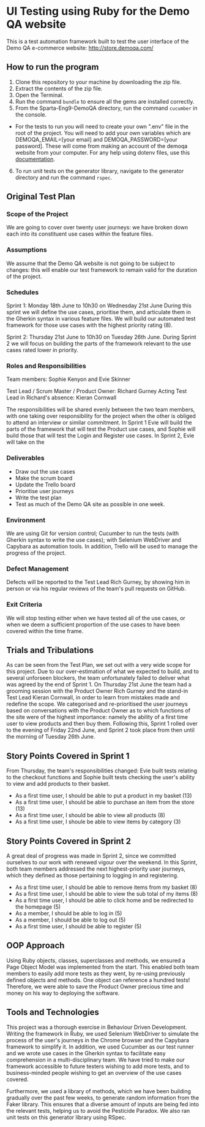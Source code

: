 # UI Testing using Ruby for the Demo QA website

This is a test automation framework built to test the user interface of the Demo QA e-commerce website: http://store.demoqa.com/

## How to run the program
1. Clone this repository to your machine by downloading the zip file.
2. Extract the contents of the zip file.
3. Open the Terminal.
4. Run the command ``bundle`` to ensure all the gems are installed correctly.
5. From the Sparta-Eng9-DemoQA directory, run the command ``cucumber`` in the console.
  - For the tests to run you will need to create your own ".env" file in the root of the project. You will need to add your own variables which are DEMOQA_EMAIL=[your email] and DEMOQA_PASSWORD=[your password]. These will come from making an account of the demoqa website from your computer. For any help using dotenv files, use this [documentation](https://github.com/bkeepers/dotenv).

6. To run unit tests on the generator library, navigate to the generator directory and run the command ``rspec``.

## Original Test Plan

### Scope of the Project

We are going to cover over twenty user journeys: we have broken down each into its constituent use cases within the feature files.

### Assumptions

We assume that the Demo QA website is not going to be subject to changes: this will enable our test framework to remain valid for the duration of the project.

### Schedules

Sprint 1: Monday 18th June to 10h30 on Wednesday 21st June
During this sprint we will define the use cases, prioritise them, and articulate them in the Gherkin syntax in various feature files. We will build our automated test framework for those use cases with the highest priority rating (8).

Sprint 2: Thursday 21st June to 10h30 on Tuesday 26th June.
During Sprint 2 we will focus on building the parts of the framework relevant to the use cases rated lower in priority.


### Roles and Responsibilities

Team members: Sophie Kenyon and Evie Skinner

Test Lead / Scrum Master / Product Owner: Richard Gurney
Acting Test Lead in Richard's absence: Kieran Cornwall

The responsibilities will be shared evenly between the two team members, with one taking over responsibility for the project when the other is obliged to attend an interview or similar commitment. In Sprint 1 Evie will build the parts of the framework that will test the Product use cases, and Sophie will build those that will test the Login and Register use cases. In Sprint 2, Evie will take on the


### Deliverables

- Draw out the use cases
- Make the scrum board
- Update the Trello board
- Prioritise user journeys
- Write the test plan
- Test as much of the Demo QA site as possible in one week.


### Environment

We are using Git for version control; Cucumber to run the tests (with Gherkin syntax to write the use cases); with Selenium WebDriver and Capybara as automation tools. In addition, Trello will be used to manage the progress of the project.

### Defect Management

Defects will be reported to the Test Lead Rich Gurney, by showing him in person or via his regular reviews of the team's pull requests on GitHub.

### Exit Criteria

We will stop testing either when we have tested all of the use cases, or when we deem a sufficient proportion of the use cases to have been covered within the time frame.


## Trials and Tribulations
As can be seen from the Test Plan, we set out with a very wide scope for this project. Due to our over-estimation of what we expected to build, and to several unforseen blockers, the team unfortunately failed to deliver what was agreed by the end of Sprint 1. On Thursday 21st June the team had a grooming session with the Product Owner Rich Gurney and the stand-in Test Lead Kieran Cornwall, in order to learn from mistakes made and redefine the scope. We categorised and re-prioritised the user journeys based on conversations with the Product Owner as to which functions of the site were of the highest importance: namely the ability of a first time user to view products and then buy them. Following this, Sprint 1 rolled over to the evening of Friday 22nd June, and Sprint 2 took place from then until the morning of Tuesday 26th June.

## Story Points Covered in Sprint 1
From Thursday, the team's responsibilities changed: Evie built tests relating to the checkout functions and Sophie built tests checking the user's ability to view and add products to their basket.

- As a first time user, I should be able to put a product in my basket (13)
- As a first time user, I should be able to purchase an item from the store (13)
- As a first time user, I should be able to view all products (8)
- As a first time user, I shoule be able to view items by category (3)

## Story Points Covered in Sprint 2
A great deal of progress was made in Sprint 2, since we committed ourselves to our work with renewed vigour over the weekend. In this Sprint, both team members addressed the next highest-priority user journeys, which they defined as those pertaining to logging in and registering.

- As a first time user, I should be able to remove items from my basket (8)
- As a first time user, I should be able to view the sub total of my items (8)
- As a first time user, I should be able to click home and be redirected to the homepage (5)
- As a member, I should be able to log in (5)
- As a member, I should be able to log out (5)
- As a first time user, I should be able to register (5)


## OOP Approach
Using Ruby objects, classes, superclasses and methods, we ensured a Page Object Model was implemented from the start. This enabled both team members to easily add more tests as they went, by re-using previously defined objects and methods. One object can reference a hundred tests! Therefore, we were able to save the Product Owner precious time and money on his way to deploying the software.

## Tools and Technologies
This project was a thorough exercise in Behaviour Driven Development. Writing the framework in Ruby, we used Selenium WebDriver to simulate the process of the user's journeys in the Chrome browser and the Capybara framework to simplify it. In addition, we used Cucumber as our test runner and we wrote use cases in the Gherkin syntax to facilitate easy comprehension in a multi-disciplinary team. We have tried to make our framework accessible to future testers wishing to add more tests, and to business-minded people wishing to get an overview of the use cases covered.

Furthermore, we used a library of methods, which we have been building gradually over the past few weeks, to generate random information from the Faker library. This ensures that a diverse amount of inputs are being fed into the relevant tests, helping us to avoid the Pesticide Paradox. We also ran unit tests on this generator library using RSpec.
